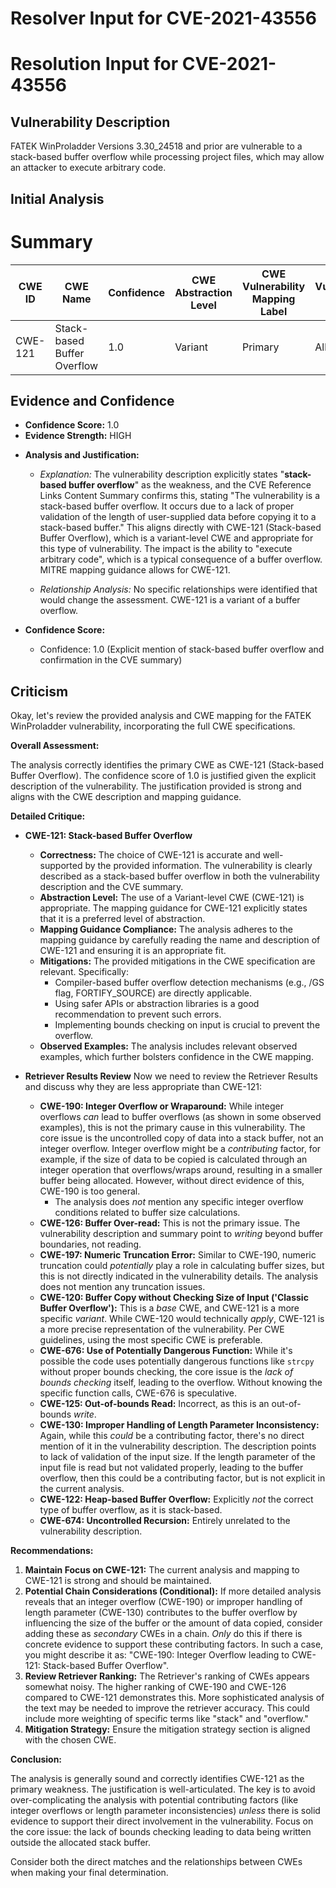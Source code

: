 # Resolver Input for CVE-2021-43556

# Resolution Input for CVE-2021-43556

## Vulnerability Description
FATEK WinProladder Versions 3.30_24518 and prior are vulnerable to a stack-based buffer overflow while processing project files, which may allow an attacker to execute arbitrary code.

## Initial Analysis
# Summary
| CWE ID | CWE Name | Confidence | CWE Abstraction Level | CWE Vulnerability Mapping Label | CWE-Vulnerability Mapping Notes |
|---|---|---|---|---|---|
| CWE-121 | Stack-based Buffer Overflow | 1.0 | Variant | Primary | Allowed |

## Evidence and Confidence

*   **Confidence Score:** 1.0
*   **Evidence Strength:** HIGH

- **Analysis and Justification:**  
  - *Explanation:* The vulnerability description explicitly states "**stack-based buffer overflow**" as the weakness, and the CVE Reference Links Content Summary confirms this, stating "The vulnerability is a stack-based buffer overflow. It occurs due to a lack of proper validation of the length of user-supplied data before copying it to a stack-based buffer." This aligns directly with CWE-121 (Stack-based Buffer Overflow), which is a variant-level CWE and appropriate for this type of vulnerability. The impact is the ability to "execute arbitrary code", which is a typical consequence of a buffer overflow. MITRE mapping guidance allows for CWE-121.
  
  - *Relationship Analysis:* No specific relationships were identified that would change the assessment. CWE-121 is a variant of a buffer overflow.

- **Confidence Score:**  
  - Confidence: 1.0 (Explicit mention of stack-based buffer overflow and confirmation in the CVE summary)

## Criticism
Okay, let's review the provided analysis and CWE mapping for the FATEK WinProladder vulnerability, incorporating the full CWE specifications.

**Overall Assessment:**

The analysis correctly identifies the primary CWE as CWE-121 (Stack-based Buffer Overflow). The confidence score of 1.0 is justified given the explicit description of the vulnerability. The justification provided is strong and aligns with the CWE description and mapping guidance.

**Detailed Critique:**

*   **CWE-121: Stack-based Buffer Overflow**
    *   **Correctness:** The choice of CWE-121 is accurate and well-supported by the provided information. The vulnerability is clearly described as a stack-based buffer overflow in both the vulnerability description and the CVE summary.
    *   **Abstraction Level:** The use of a Variant-level CWE (CWE-121) is appropriate. The mapping guidance for CWE-121 explicitly states that it is a preferred level of abstraction.
    *   **Mapping Guidance Compliance:** The analysis adheres to the mapping guidance by carefully reading the name and description of CWE-121 and ensuring it is an appropriate fit.
    *   **Mitigations:** The provided mitigations in the CWE specification are relevant. Specifically:
        *   Compiler-based buffer overflow detection mechanisms (e.g., /GS flag, FORTIFY_SOURCE) are directly applicable.
        *   Using safer APIs or abstraction libraries is a good recommendation to prevent such errors.
        *   Implementing bounds checking on input is crucial to prevent the overflow.
    *   **Observed Examples:** The analysis includes relevant observed examples, which further bolsters confidence in the CWE mapping.

*   **Retriever Results Review**
    Now we need to review the Retriever Results and discuss why they are less appropriate than CWE-121:

    *   **CWE-190: Integer Overflow or Wraparound:** While integer overflows *can* lead to buffer overflows (as shown in some observed examples), this is not the primary cause in this vulnerability. The core issue is the uncontrolled copy of data into a stack buffer, not an integer overflow.  Integer overflow might be a *contributing* factor, for example, if the size of data to be copied is calculated through an integer operation that overflows/wraps around, resulting in a smaller buffer being allocated. However, without direct evidence of this, CWE-190 is too general.
        *   The analysis does *not* mention any specific integer overflow conditions related to buffer size calculations.
    *   **CWE-126: Buffer Over-read:** This is not the primary issue. The vulnerability description and summary point to *writing* beyond buffer boundaries, not reading.
    *   **CWE-197: Numeric Truncation Error:** Similar to CWE-190, numeric truncation could *potentially* play a role in calculating buffer sizes, but this is not directly indicated in the vulnerability details. The analysis does not mention any truncation issues.
    *   **CWE-120: Buffer Copy without Checking Size of Input ('Classic Buffer Overflow'):** This is a *base* CWE, and CWE-121 is a more specific *variant*. While CWE-120 would technically *apply*, CWE-121 is a more precise representation of the vulnerability. Per CWE guidelines, using the most specific CWE is preferable.
    *   **CWE-676: Use of Potentially Dangerous Function:** While it's possible the code uses potentially dangerous functions like `strcpy` without proper bounds checking, the core issue is the *lack of bounds checking* itself, leading to the overflow. Without knowing the specific function calls, CWE-676 is speculative.
    *   **CWE-125: Out-of-bounds Read:** Incorrect, as this is an out-of-bounds *write*.
    *   **CWE-130: Improper Handling of Length Parameter Inconsistency:** Again, while this *could* be a contributing factor, there's no direct mention of it in the vulnerability description. The description points to lack of validation of the input size. If the length parameter of the input file is read but not validated properly, leading to the buffer overflow, then this could be a contributing factor, but is not explicit in the current analysis.
    *   **CWE-122: Heap-based Buffer Overflow:** Explicitly *not* the correct type of buffer overflow, as it is stack-based.
    *   **CWE-674: Uncontrolled Recursion:** Entirely unrelated to the vulnerability description.

**Recommendations:**

1.  **Maintain Focus on CWE-121:** The current analysis and mapping to CWE-121 is strong and should be maintained.
2.  **Potential Chain Considerations (Conditional):** If more detailed analysis reveals that an integer overflow (CWE-190) or improper handling of length parameter (CWE-130) contributes to the buffer overflow by influencing the size of the buffer or the amount of data copied, consider adding these as *secondary* CWEs in a chain.  *Only* do this if there is concrete evidence to support these contributing factors.  In such a case, you might describe it as: "CWE-190: Integer Overflow leading to CWE-121: Stack-based Buffer Overflow".
3.  **Review Retriever Ranking:** The Retriever's ranking of CWEs appears somewhat noisy.  The higher ranking of CWE-190 and CWE-126 compared to CWE-121 demonstrates this. More sophisticated analysis of the text may be needed to improve the retriever accuracy. This could include more weighting of specific terms like "stack" and "overflow."
4. **Mitigation Strategy:** Ensure the mitigation strategy section is aligned with the chosen CWE.

**Conclusion:**

The analysis is generally sound and correctly identifies CWE-121 as the primary weakness. The justification is well-articulated. The key is to avoid over-complicating the analysis with potential contributing factors (like integer overflows or length parameter inconsistencies) *unless* there is solid evidence to support their direct involvement in the vulnerability. Focus on the core issue: the lack of bounds checking leading to data being written outside the allocated stack buffer.

Consider both the direct matches and the relationships between CWEs
when making your final determination.
        